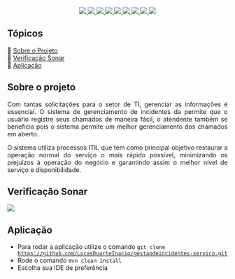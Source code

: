 <p align="center">
  <a href="https://www.java.com/pt_BR/">
    <img src="https://img.shields.io/static/v1?label=java&message=1.8&color=blue&style=for-the-badge&logo=JAVA"/>
  </a>
  <a href="https://spring.io/">
    <img src="https://img.shields.io/static/v1?label=spring&message=framework&color=green&style=for-the-badge&logo=SPRING"/>
  </a>
  <a href="https://www.heroku.com/">
    <img src="https://img.shields.io/static/v1?label=heroku&message=deploy&color=blueviolet&style=for-the-badge&logo=HEROKU"/>
  </a>
  <a href="https://maven.apache.org/">
    <img src="https://img.shields.io/static/v1?label=maven&message=3.1.1&color=orange&style=for-the-badge&logo=APACHE"/>
  </a>
 <a href="https://www.postgresql.org/">
    <img src="https://img.shields.io/static/v1?label=postgres&message=database&color=blue&style=for-the-badge&logo=POSTGRESQL"/>
  </a>
  <a href="https://www.sonarqube.org/">
    <img src="https://img.shields.io/static/v1?label=sonar&message=6.7.7&color=blue&style=for-the-badge&logo=SONARQUBE"/>
  </a>
  <a href="https://www.postman.com/">
    <img src="https://img.shields.io/static/v1?label=postman&message=7.27.1&color=orange&style=for-the-badge&logo=POSTMAN"/>
  </a>
  <a href="https://swagger.io/">
    <img src="https://img.shields.io/static/v1?label=swagger&message=framework&color=green&style=for-the-badge&logo=SWAGGER"/>
  </a>
    <img src="http://img.shields.io/static/v1?label=STATUS&message=em andamento&color=blue&style=for-the-badge"/>
</p>

## Tópicos
:white_square_button: [Sobre o Projeto](#sobre-o-projeto)    
:white_square_button: [Verificação Sonar](#verificação-sonar)  
:white_square_button: [Aplicação](#aplicação)   


## Sobre o projeto
<p align="justify">Com tantas solicitações para o setor de TI, gerenciar as informações é essencial. O sistema de gerenciamento de incidentes da permite que o usuário registre seus chamados de maneira fácil, o atendente também se beneficia pois o sistema permite um melhor gerenciamento dos chamados em aberto.</p>
<p align="justify">O sistema utiliza processos ITIL que tem como principal objetivo restaurar a operação normal do serviço o mais rápido possível, minimizando os prejuízos à operação do negócio e garantindo assim o melhor nível de serviço e disponibilidade.</p>

## Verificação Sonar
<img src="https://github.com/LucasDuarteInacio/gestaodeincidentes-servicoI/blob/master/verificacao_sonar.png"/> 


## Aplicação
* Para rodar a aplicação utilize o comando <code>git clone https://github.com/LucasDuarteInacio/gestaodeincidentes-servico.git</code>
* Rode o comando <code>mvn clean install</code>
* Escolha sua IDE de preferência

